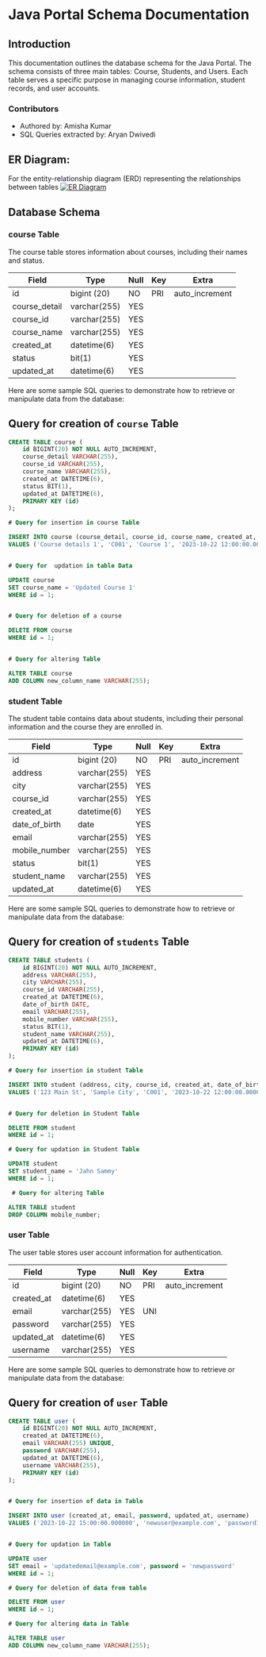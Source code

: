 # Java Portal Schema Documentation

## Introduction

This documentation outlines the database schema for the Java Portal. The schema consists of three main tables: Course, Students, and Users. Each table serves a specific purpose in managing course information, student records, and user accounts.

### Contributors

- Authored by: Amisha Kumar
- SQL Queries extracted by: Aryan Dwivedi

## ER Diagram:

For the entity-relationship diagram (ERD) representing the relationships between tables [![ER Diagram](https://i.ibb.co/4g8HV71/final-ER-Diagram.png)](https://ibb.co/6JHkWmX)




## Database Schema

### course Table

The course table stores information about courses, including their names and status.


|  Field         |  Type           |  Null  |  Key  |  Extra           |
|----------------|-----------------|--------|-------|------------------|
|  id            |  bigint (20)    |  NO    | PRI   |  auto_increment  |
|  course_detail |  varchar(255)   |  YES   |       |                  |
|  course_id     |  varchar(255)   |  YES   |       |                  |
|  course_name   |  varchar(255)   |  YES   |       |                  |
|  created_at    |  datetime(6)    |  YES   |       |                  |
|  status        |  bit(1)         |  YES   |       |                  |
|  updated_at    |  datetime(6)    |  YES   |       |                  |



Here are some sample SQL queries to demonstrate how to retrieve or manipulate data from the database:


## Query for creation of `course` Table

```sql
CREATE TABLE course (
    id BIGINT(20) NOT NULL AUTO_INCREMENT,
    course_detail VARCHAR(255),
    course_id VARCHAR(255),
    course_name VARCHAR(255),
    created_at DATETIME(6),
    status BIT(1),
    updated_at DATETIME(6),
    PRIMARY KEY (id)
);

# Query for insertion in course Table

INSERT INTO course (course_detail, course_id, course_name, created_at, status, updated_at)
VALUES ('Course details 1', 'C001', 'Course 1', '2023-10-22 12:00:00.000000', 1, '2023-10-22 12:30:00.000000');


# Query for  updation in table Data

UPDATE course
SET course_name = 'Updated Course 1'
WHERE id = 1;


# Query for deletion of a course

DELETE FROM course
WHERE id = 1;


# Query for altering Table

ALTER TABLE course
ADD COLUMN new_column_name VARCHAR(255);
```






### student Table

The student table contains data about students, including their personal information and the course they are enrolled in.


|  Field         |  Type           |  Null  |  Key  |  Extra           |
|----------------|-----------------|--------|-------|------------------|
|  id            |  bigint (20)    |  NO    | PRI   |  auto_increment  |
|  address       |  varchar(255)   |  YES   |       |                  |
|  city          |  varchar(255)   |  YES   |       |                  |
|  course_id     |  varchar(255)   |  YES   |       |                  |
|  created_at    |  datetime(6)    |  YES   |       |                  |
|  date_of_birth |  date           |  YES   |       |                  |
|  email         |  varchar(255)   |  YES   |       |                  |
|  mobile_number |  varchar(255)   |  YES   |       |                  |
|  status        |  bit(1)         |  YES   |       |                  |
|  student_name  |  varchar(255)   |  YES   |       |                  |
|  updated_at    |  datetime(6)    |  YES   |       |                  |



Here are some sample SQL queries to demonstrate how to retrieve or manipulate data from the database:

## Query for creation of `students` Table

```sql
CREATE TABLE students (
    id BIGINT(20) NOT NULL AUTO_INCREMENT,
    address VARCHAR(255),
    city VARCHAR(255),
    course_id VARCHAR(255),
    created_at DATETIME(6),
    date_of_birth DATE,
    email VARCHAR(255),
    mobile_number VARCHAR(255),
    status BIT(1),
    student_name VARCHAR(255),
    updated_at DATETIME(6),
    PRIMARY KEY (id)
);

# Query for insertion in student Table

INSERT INTO student (address, city, course_id, created_at, date_of_birth, email, mobile_number, status, student_name, updated_at)
VALUES ('123 Main St', 'Sample City', 'C001', '2023-10-22 12:00:00.000000', '2000-01-01', 'student@example.com', '123-456-7890', 1, 'John Doe', '2023-10-22 12:30:00.000000');


# Query for deletion in Student Table

DELETE FROM student
WHERE id = 1;

# Query for updation in Student Table

UPDATE student
SET student_name = 'Jahn Sammy'
WHERE id = 1;

 # Query for altering Table

ALTER TABLE student
DROP COLUMN mobile_number;
```







### user Table

The user table stores user account information for authentication.


|  Field         |  Type           |  Null  |  Key  |  Extra           |
|----------------|-----------------|--------|-------|------------------|
|  id            |  bigint (20)    |  NO    | PRI   |  auto_increment  |
|  created_at    |  datetime(6)    |  YES   |       |                  |
|  email         |  varchar(255)   |  YES   | UNI   |                  |
|  password      |  varchar(255)   |  YES   |       |                  |
|  updated_at    |  datetime(6)    |  YES   |       |                  |
|  username      |  varchar(255)   |  YES   |       |                  |

Here are some sample SQL queries to demonstrate how to retrieve or manipulate data from the database:

## Query for creation of `user` Table

```sql
CREATE TABLE user (
    id BIGINT(20) NOT NULL AUTO_INCREMENT,
    created_at DATETIME(6),
    email VARCHAR(255) UNIQUE,
    password VARCHAR(255),
    updated_at DATETIME(6),
    username VARCHAR(255),
    PRIMARY KEY (id)
);


# Query for insertion of data in Table

INSERT INTO user (created_at, email, password, updated_at, username)
VALUES ('2023-10-22 15:00:00.000000', 'newuser@example.com', 'password123', '2023-10-22 15:30:00.000000', 'newuser');


# Query for updation in Table

UPDATE user
SET email = 'updatedemail@example.com', password = 'newpassword'
WHERE id = 1;

# Query for deletion of data from table

DELETE FROM user
WHERE id = 1;

# Query for altering data in Table

ALTER TABLE user
ADD COLUMN new_column_name VARCHAR(255);

